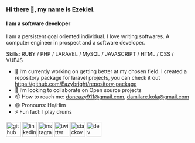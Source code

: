 <!--
**Eazybright/Eazybright** is a ✨ _special_ ✨ repository because its `README.md` (this file) appears on your GitHub profile. -->

### Hi there 👋, my name is Ezekiel.

#### I am a software developer

I am a persistent goal oriented individual. I love writing softwares. A computer engineer in prospect and a software developer. 

Skills: RUBY / PHP / LARAVEL / MySQL / JAVASCRIPT / HTML / CSS / VUEJS

- 🔭 I’m currently working on getting better at my chosen field. I created a repository package for laravel projects, you can check it out https://github.com/Eazybright/repository-package
- 👯 I’m looking to collaborate on Open source projects  
- 📫 How to reach me: doneazy911@gmail.com, damilare.kola@gmail.com
- 😄 Pronouns: He/Him 
- ⚡ Fun fact: I play drums 

[<img src='https://cdn.jsdelivr.net/npm/simple-icons@3.0.1/icons/github.svg' alt='github' height='40'>](https://github.com/eazybright)   [<img src='https://cdn.jsdelivr.net/npm/simple-icons@3.0.1/icons/linkedin.svg' alt='linkedin' height='40'>](https://www.linkedin.com/in/ezekiel-kolawole-237aa8b0/)   [<img src='https://cdn.jsdelivr.net/npm/simple-icons@3.0.1/icons/instagram.svg' alt='instagram' height='40'>](https://www.instagram.com/eazybright911/)   [<img src='https://cdn.jsdelivr.net/npm/simple-icons@3.0.1/icons/twitter.svg' alt='twitter' height='40'>](https://twitter.com/1Doneazy)   [<img src='https://cdn.jsdelivr.net/npm/simple-icons@3.0.1/icons/stackoverflow.svg' alt='stackoverflow' height='40'>](https://stackoverflow.com/users/8594464/eazybright)    [<img src='https://cdn.jsdelivr.net/npm/simple-icons@3.0.1/icons/dev-dot-to.svg' alt='dev' height='40'>](https://dev.to/1doneazy)  



 
